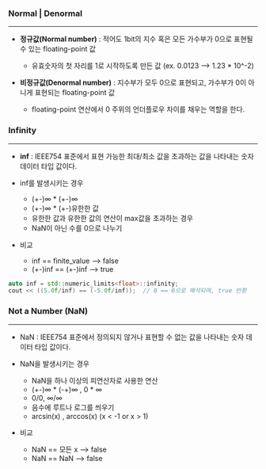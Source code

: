 
### Normal | Denormal
---

* **정규값(Normal number)** : 적어도 1bit의 지수 혹은 모든 가수부가 0으로 표현될 수 있는 floating-point 값
	* 유효숫자의 첫 자리를 1로 시작하도록 만든 값 (ex. 0.0123 --> 1.23 * 10^-2)

* **비정규값(Denormal number)** : 지수부가 모두 0으로 표현되고, 가수부가 0이 아니게 표현되는 floating-point 값
	* floating-point 연산에서 0 주위의 언더플로우 차이를 채우는 역할을 한다.


### Infinity
---

* **inf** : IEEE754 표준에서 표현 가능한 최대/최소 값을 초과하는 값을 나타내는 숫자 데이터 타입 값이다.

* inf를 발생시키는 경우
	* (+-)∞ * (+-)∞
	* (+-)∞ * (+-)유한한 값
	* 유한한 값과 유한한 값의 연산이 max값을 초과하는 경우
	* NaN이 아닌 수를 0으로 나누기

* 비교
	* inf == finite_value --> false
	* (+-)inf == (+-)inf --> true

```cpp
auto inf = std::numeric_limits<float>::infinity;
cout << ((5.0f/inf) == (-5.0f/inf));  // 0 == 0으로 해석되며, true 반환
```


### Not a Number (NaN)
---

* NaN : IEEE754 표준에서 정의되지 않거나 표현할 수 없는 값을 나타내는 숫자 데이터 타입 값이다.

* NaN을 발생시키는 경우
	* NaN을 하나 이상의 피연산자로 사용한 연산
	* (+-)∞ * (-+)∞ , 0 * ∞
	* 0/0, ∞/∞
	* 음수에 루트나 로그를 씌우기
	* arcsin(x) , arccos(x)  (x < -1 or x > 1)

* 비교
	* NaN == 모든 x --> false
	* NaN == NaN --> false